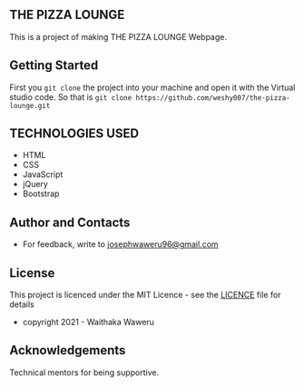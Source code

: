 ## THE PIZZA LOUNGE
This is a project of making THE PIZZA LOUNGE Webpage.

## Getting Started
First you `git clone` the project into your machine and open it with the Virtual studio code. 
So that is `git clone https://github.com/weshy007/the-pizza-lounge.git`

## TECHNOLOGIES USED
- HTML
- CSS 
- JavaScript
- jQuery
- Bootstrap

<!-- You can check the end product on [Github Deployment](https://weshy007.github.io/delani-studio/ "Delani Studio") -->

## Author and Contacts
- For feedback, write to josephwaweru96@gmail.com

<!-- ## Behavior Driven Development
- After the user enters the contact us message and submits, they are alerted their message was well received. -->

## License 
This project is licenced under the MIT Licence - see the [LICENCE](https://github.com/weshy007/the-pizza-lounge/blob/master/LICENCE "Licence") file for details 
- copyright 2021 - Waithaka Waweru 

## Acknowledgements
Technical mentors for being supportive.
